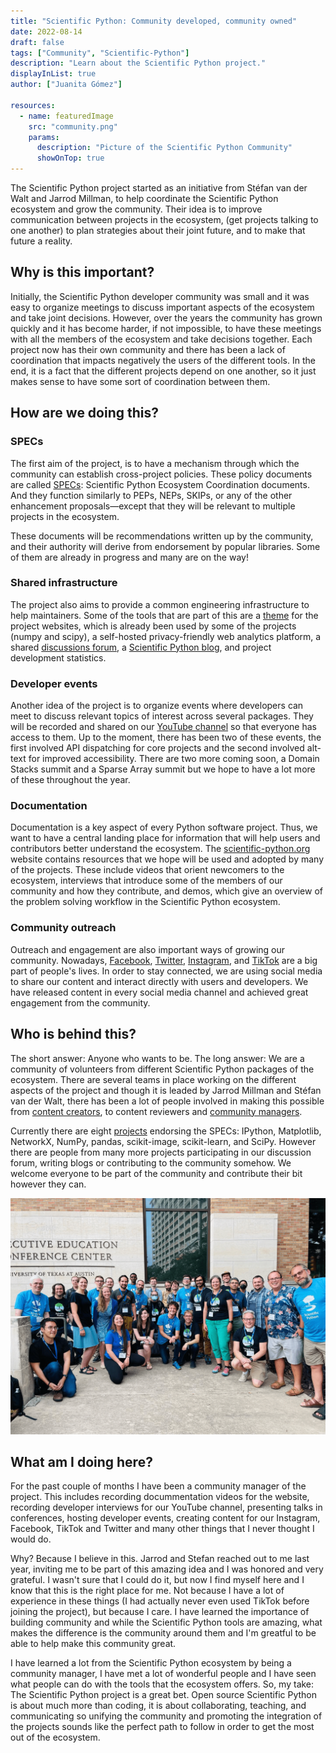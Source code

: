 ```yaml
---
title: "Scientific Python: Community developed, community owned"
date: 2022-08-14
draft: false
tags: ["Community", "Scientific-Python"]
description: "Learn about the Scientific Python project."
displayInList: true
author: ["Juanita Gómez"]

resources:
  - name: featuredImage
    src: "community.png"
    params:
      description: "Picture of the Scientific Python Community"
      showOnTop: true
---
```


The Scientific Python project started as an initiative from Stéfan van der Walt and Jarrod Millman, to help coordinate the Scientific Python ecosystem and grow the community. Their idea is to improve communication between projects in the ecosystem, (get projects talking to one another) to plan strategies about their joint future, and to make that future a reality.

## Why is this important?

Initially, the Scientific Python developer community was small and it was easy to organize meetings to discuss important aspects of the ecosystem and take joint decisions. However, over the years the community has grown quickly and it has become harder, if not impossible, to have these meetings with all the members of the ecosystem and take decisions together. Each project now has their own community and there has been a lack of coordination that impacts negatively the users of the different tools. In the end, it is a fact that the different projects depend on one another, so it just makes sense to have some sort of coordination between them.

## How are we doing this?

### SPECs

The first aim of the project, is to have a mechanism through which the community can establish cross-project policies. These policy documents are called [SPECs](https://scientific-python.org/specs/): Scientific Python Ecosystem Coordination documents. And they function similarly to PEPs, NEPs, SKIPs, or any of the other enhancement proposals—except that they will be relevant to multiple projects in the ecosystem.

These documents will be recommendations written up by the community, and their authority will derive from endorsement by popular libraries. Some of them are already in progress and many are on the way!

### Shared infrastructure

The project also aims to provide a common engineering infrastructure to help maintainers. Some of the tools that are part of this are a [theme](https://github.com/scientific-python/scientific-python-hugo-theme) for the project websites, which is already been used by some of the projects (numpy and scipy), a self-hosted privacy-friendly web analytics platform, a shared [discussions forum](https://discuss.scientific-python.org), a [Scientific Python blog](https://blog.scientific-python.org), and project development statistics.

### Developer events

Another idea of the project is to organize events where developers can meet to discuss relevant topics of interest across several packages. They will be recorded and shared on our [YouTube channel](https://www.youtube.com/scientificpythonorg) so that everyone has access to them. Up to the moment, there has been two of these events, the first involved API dispatching for core projects and the second involved alt-text for improved accessibility. There are two more coming soon, a Domain Stacks summit and a Sparse Array summit but we hope to have a lot more of these throughout the year.

### Documentation

Documentation is a key aspect of every Python software project. Thus, we want to have a central landing place for information that will help users and contributors better understand the ecosystem. The [scientific-python.org](https://scientific-python.org) website contains resources that we hope will be used and adopted by many of the projects. These include videos that orient newcomers to the ecosystem, interviews that introduce some of the members of our community and how they contribute, and demos, which give an overview of the problem solving workflow in the Scientific Python ecosystem.

### Community outreach

Outreach and engagement are also important ways of growing our community. Nowadays, [Facebook](https://www.facebook.com/scientific.python), [Twitter](https://twitter.com/scientific_py), [Instagram](https://www.instagram.com/scientific.python), and [TikTok](https://www.tiktok.com/@scientific.python) are a big part of people's lives. In order to stay connected, we are using social media to share our content and interact directly with users and developers. We have released content in every social media channel and achieved great engagement from the community.

## Who is behind this?

The short answer: Anyone who wants to be. The long answer: We are a community of volunteers from different Scientific Python packages of the ecosystem. There are several teams in place working on the different aspects of the project and though it is leaded by Jarrod Millman and Stéfan van der Walt, there has been a lot of people involved in making this possible from [content creators](https://blog.scientific-python.org/about/), to content reviewers and [community managers](https://scientific-python.org/about/).

Currently there are eight [projects](https://scientific-python.org/specs/core-projects/) endorsing the SPECs: IPython, Matplotlib, NetworkX, NumPy, pandas, scikit-image, scikit-learn, and SciPy. However there are people from many more projects participating in our discussion forum, writing blogs or contributing to the community somehow. We welcome everyone to be part of the community and contribute their bit however they can.

![Picture of the Scientific Python Community](community.png)

## What am I doing here?

For the past couple of months I have been a community manager of the project. This includes recording docummentation videos for the website, recording developer interviews for our YouTube channel, presenting talks in conferences, hosting developer events, creating content for our Instagram, Facebook, TikTok and Twitter and many other things that I never thought I would do.

Why? Because I believe in this. Jarrod and Stefan reached out to me last year, inviting me to be part of this amazing idea and I was honored and very grateful. I wasn't sure that I could do it, but now I find myself here and I know that this is the right place for me. Not because I have a lot of experience in these things (I had actually never even used TikTok before joining the project), but because I care. I have learned the importance of building community and while the Scientific Python tools are amazing, what makes the difference is the community around them and I'm greatful to be able to help make this community great.

I have learned a lot from the Scientific Python ecosystem by being a community manager, I have met a lot of wonderful people and I have seen what people can do with the tools that the ecosystem offers. So, my take: The Scientific Python project is a great bet. Open source Scientific Python is about much more than coding, it is about collaborating, teaching, and communicating so unifying the community and promoting the integration of the projects sounds like the perfect path to follow in order to get the most out of the ecosystem.
